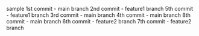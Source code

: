 sample
1st commit -  main branch
2nd commit - feature1 branch
5th commit - feature1 branch
3rd commit - main branch
4th commit - main branch
8th commit - main branch
6th commit - feature2 branch
7th commit - feature2 branch
